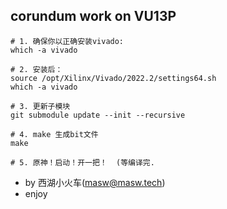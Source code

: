 ## corundum work on VU13P

```
# 1. 确保你以正确安装vivado:
which -a vivado 

# 2. 安装后：
source /opt/Xilinx/Vivado/2022.2/settings64.sh
which -a vivado 

# 3. 更新子模块
git submodule update --init --recursive

# 4. make 生成bit文件
make 

# 5. 原神！启动！开一把！  (等编译完.
```

* by 西湖小火车(masw@masw.tech)
* enjoy


